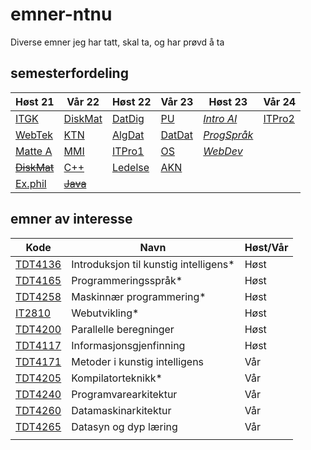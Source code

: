 # emner-ntnu

Diverse emner jeg har tatt, skal ta, og har prøvd å ta

## semesterfordeling

| Høst 21                         | Vår 22                    | Høst 22                    | Vår 23                   | Høst 23         | Vår 24     |
| ------------------------------- | ------------------------- | -------------------------- | ------------------------ | --------------- | ---------- |
| [ITGK](TDT4109-ITGK/)           | [DiskMat](MA0301-DiskMat) | [DatDig](TDT4160-DatDig)   | [PU](TDT4145-PU)         | [*Intro AI*]()  | [ITPro2]() |
| [WebTek](IT2805-Webtek/)        | [KTN](TTM4100-KTN)        | [AlgDat](TDT4120-AlgDat)   | [DatDat](TDT4145-DatDat) | [*ProgSpråk*]() |            |
| [Matte A](MA0001-MatteA/)       | [MMI](TDT4180-MMI)        | [ITPro1](IT1901-ITPro1)    | [OS](TDT4186-OS)         | [*WebDev*]()    |            |
| [~~DiskMat~~](TMA4140-DiskMat/) | [C++](TDT4102-C++)        | [Ledelse](ØKO1001-Ledelse) | [AKN](TTM4135-AKN)       |                 |            |
| [Ex.phil](EXPH0300-ExPhil/)     | [~~Java~~](TDT4100-Java)  |                            |                          |                 |            |

## emner av interesse

| Kode                                                  | Navn                                  | Høst/Vår |
| ----------------------------------------------------- | ------------------------------------- | -------- |
| [TDT4136](https://www.ntnu.no/studier/emner/TDT4136/) | Introduksjon til kunstig intelligens* | Høst     |
| [TDT4165](https://www.ntnu.no/studier/emner/TDT4165/) | Programmeringsspråk*                  | Høst     |
| [TDT4258](https://www.ntnu.no/studier/emner/TDT4258/) | Maskinnær programmering*              | Høst     |
| [IT2810](https://www.ntnu.no/studier/emner/IT2810)    | Webutvikling*                         | Høst     |
| [TDT4200](https://www.ntnu.no/studier/emner/TDT4200/) | Parallelle beregninger                | Høst     |
| [TDT4117](https://www.ntnu.no/studier/emner/TDT4117/) | Informasjonsgjenfinning               | Høst     |
| [TDT4171](https://www.ntnu.no/studier/emner/TDT4171/) | Metoder i kunstig intelligens         | Vår      |
| [TDT4205](https://www.ntnu.no/studier/emner/TDT4205/) | Kompilatorteknikk*                    | Vår      |
| [TDT4240](https://www.ntnu.no/studier/emner/TDT4240/) | Programvarearkitektur                 | Vår      |
| [TDT4260](https://www.ntnu.no/studier/emner/TDT4260/) | Datamaskinarkitektur                  | Vår      |
| [TDT4265](https://www.ntnu.no/studier/emner/TDT4265/) | Datasyn og dyp læring                 | Vår      |
|                                                       |                                       |          |

